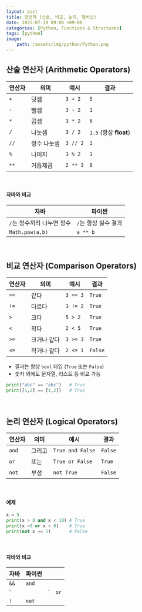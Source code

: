 ```yaml
---
layout: post
title: 연산자 (산술, 비교, 논리, 멤버십)
date: 2025-07-10 09:00 +09:00
categories: [Python, Functions & Structures]
tags: [python]
image:
    path: /assets/img/python/Python.png
---
```


## 산술 연산자 (Arithmetic Operators)

| 연산자  | 의미     | 예시       | 결과                    |
| ---- | ------ | -------- | --------------------- |
| `+`  | 덧셈     | `3 + 2`  | `5`                   |
| `-`  | 뺄셈     | `3 - 2`  | `1`                   |
| `*`  | 곱셈     | `3 * 2`  | `6`                   |
| `/`  | 나눗셈    | `3 / 2`  | `1.5`  (항상 **float**) |
| `//` | 정수 나눗셈 | `3 // 2` | `1`                   |
| `%`  | 나머지    | `3 % 2`  | `1`                   |
| `**` | 거듭제곱   | `2 ** 3` | `8`                   |

<br>

#### 자바와 비교

| 자바 | 파이썬 |
| -|-|
| `/`는 정수끼리 나누면 정수 | `/`는 항상 실수 결과 |
| `Math.pow(a,b)` | `a ** b` |

<br>

## 비교 연산자 (Comparison Operators)

| 연산자  | 의미     | 예시       | 결과      |
| ---- | ------ | -------- | ------- |
| `==` | 같다     | `3 == 3` | `True`  |
| `!=` | 다르다    | `3 != 2` | `True`  |
| `>`  | 크다     | `5 > 2`  | `True`  |
| `<`  | 작다     | `2 < 5`  | `True`  |
| `>=` | 크거나 같다 | `3 >= 3` | `True`  |
| `<=` | 작거나 같다 | `2 <= 1` | `False` |

- 결과는 항상 `bool` 타입 (`True` 또는 `False`)
- 숫자 외에도 문자열, 리스트 등 비교 가능

```python
print("abc" == "abc")   # True
print([1,2] == [1,2])   # True
```

<br>

## 논리 연산자 (Logical Operators)

| 연산자   | 의미  | 예시               | 결과      |
| ----- | --- | ---------------- | ------- |
| `and` | 그리고 | `True and False` | `False` |
| `or`  | 또는  | `True or False`  | `True`  |
| `not` | 부정  | `not True`       | `False` |

<br>

#### 예제

```python
x = 5
print(x > 0 and x < 10) # True
print(x <0 or x > 0)    # True
print(not x == 5)       # False
```

<br>

#### 자바와 비교

| 자바   | 파이썬   |    |      |
| ---- | ----- | -- | ---- |
| `&&` | `and` |    |      |
| \`   |       | \` | `or` |
| `!`  | `not` |    |      |

<br>